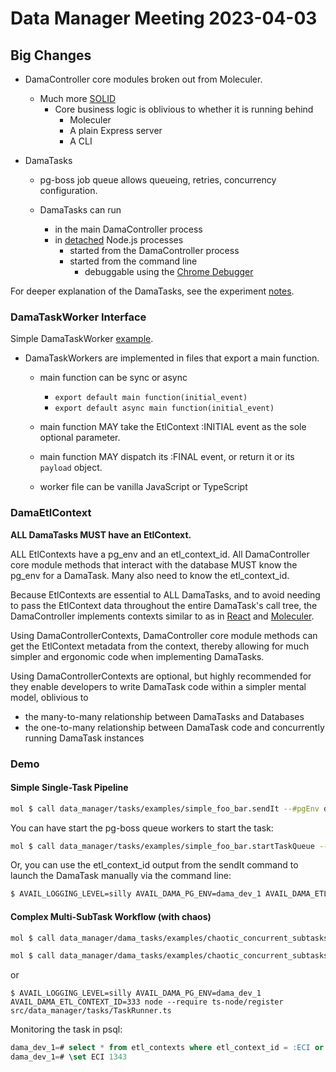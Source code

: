 # Data Manager Meeting 2023-04-03

## Big Changes

* DamaController core modules broken out from Moleculer.
  * Much more [SOLID](https://en.wikipedia.org/wiki/SOLID)
    * Core business logic is oblivious to whether it is running behind
      * Moleculer
      * A plain Express server
      * A CLI

* DamaTasks

  * pg-boss job queue allows queueing, retries, concurrency configuration.

  * DamaTasks can run
    * in the main DamaController process
    * in [detached](https://nodejs.org/dist/latest-v18.x/docs/api/child_process.html#optionsdetached)
      Node.js processes
      * started from the DamaController process
      * started from the command line
        * debuggable using the [Chrome Debugger](https://nodejs.org/en/docs/guides/debugging-getting-started)

For deeper explanation of the DamaTasks, see the experiment
[notes](https://github.com/availabs/avail-data-manager-controller/tree/dev-task-queue-integration/spike/task-queue/experiments/005).

### DamaTaskWorker Interface

Simple DamaTaskWorker
[example](https://github.com/availabs/avail-data-manager-controller/blob/dev-task-queue-integration/src/data_manager/tasks/examples/simple_foo_bar/worker.ts).

* DamaTaskWorkers are implemented in files that export a main function.

  * main function can be sync or async
    * `export default main function(initial_event)`
    * `export default async main function(initial_event)`

  * main function MAY take the EtlContext :INITIAL event as the sole optional parameter.

  * main function MAY dispatch its :FINAL event, or return it or its `payload` object.

  * worker file can be vanilla JavaScript or TypeScript

### DamaEtlContext

**ALL DamaTasks MUST have an EtlContext.**

ALL EtlContexts have a pg\_env and an etl_context_id.
All DamaController core module methods that interact with the database
MUST know the pg_env for a DamaTask. Many also need to know the etl_context_id.

Because EtlContexts are essential to ALL DamaTasks, and
to avoid needing to pass the EtlContext data throughout the entire DamaTask's call tree,
the DamaController implements contexts similar to as in
[React](https://react.dev/learn/passing-data-deeply-with-context) and
[Moleculer](https://moleculer.services/docs/0.14/context.html).

Using DamaControllerContexts, DamaController core module methods can get the
EtlContext metadata from the context, thereby allowing for much simpler
and ergonomic code when implementing DamaTasks.

Using DamaControllerContexts are optional, but highly recommended for they
enable developers to write DamaTask code within a simpler mental model, oblivious to

* the many-to-many relationship between DamaTasks and Databases
* the one-to-many relationship between DamaTask code and concurrently running DamaTask instances

### Demo

#### Simple Single-Task Pipeline

```sh
mol $ call data_manager/tasks/examples/simple_foo_bar.sendIt --#pgEnv dama_dev_1
```

You can have start the pg-boss queue workers to start the task:

```sh
mol $ call data_manager/tasks/examples/simple_foo_bar.startTaskQueue --#pgEnv dama_dev_1
```

Or, you can use the etl_context_id output from the sendIt command to launch the DamaTask
manually via the command line:

```sh
$ AVAIL_LOGGING_LEVEL=silly AVAIL_DAMA_PG_ENV=dama_dev_1 AVAIL_DAMA_ETL_CONTEXT_ID=333 node --require ts-node/register src/data_manager/tasks/TaskRunner.ts
```

#### Complex Multi-SubTask Workflow (with chaos)

```sh
mol $ call data_manager/dama_tasks/examples/chaotic_concurrent_subtasks_fizzbuzz.sendIt --#pgEnv dama_dev_1
```

```sh
mol $ call data_manager/dama_tasks/examples/chaotic_concurrent_subtasks_fizzbuzz.startTaskQueue --#pgEnv dama_dev_1
```

or

```
$ AVAIL_LOGGING_LEVEL=silly AVAIL_DAMA_PG_ENV=dama_dev_1 AVAIL_DAMA_ETL_CONTEXT_ID=333 node --require ts-node/register src/data_manager/tasks/TaskRunner.ts
```

Monitoring the task in psql:

```sql
dama_dev_1=# select * from etl_contexts where etl_context_id = :ECI or parent_context_id = :ECI order by 1;
dama_dev_1=# \set ECI 1343
```

